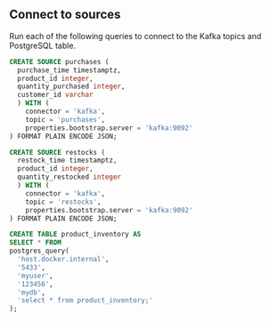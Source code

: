 ## Connect to sources

Run each of the following queries to connect to the Kafka topics and PostgreSQL table. 

```sql
CREATE SOURCE purchases (
  purchase_time timestamptz, 
  product_id integer,
  quantity_purchased integer,
  customer_id varchar
  ) WITH (
    connector = 'kafka',
    topic = 'purchases',
    properties.bootstrap.server = 'kafka:9092'
) FORMAT PLAIN ENCODE JSON;

CREATE SOURCE restocks (
  restock_time timestamptz, 
  product_id integer, 
  quantity_restocked integer
  ) WITH (
    connector = 'kafka',
    topic = 'restocks',
    properties.bootstrap.server = 'kafka:9092'
) FORMAT PLAIN ENCODE JSON;
```

```sql
CREATE TABLE product_inventory AS
SELECT * FROM
postgres_query(
  'host.docker.internal',
  '5433',
  'myuser',
  '123456',
  'mydb',
  'select * from product_inventory;'
);
```

